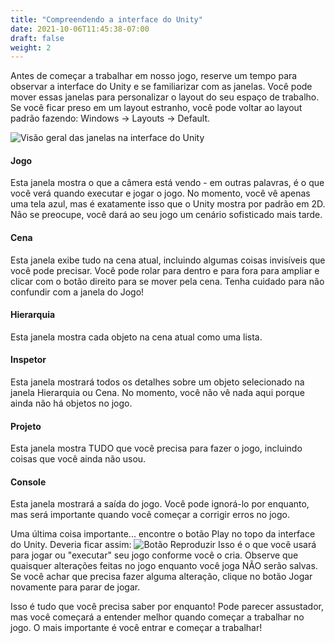 ```yaml
---
title: "Compreendendo a interface do Unity"
date: 2021-10-06T11:45:38-07:00
draft: false
weight: 2
---
```


Antes de começar a trabalhar em nosso jogo, reserve um tempo para observar a interface do Unity e se familiarizar com as janelas.
Você pode mover essas janelas para personalizar o layout do seu espaço de trabalho. Se você ficar preso em um layout estranho, você pode voltar ao layout padrão fazendo: Windows -> Layouts -> Default.

![Visão geral das janelas na interface do Unity](../img/1_empty_proj_all_windows.png)

#### Jogo

Esta janela mostra o que a câmera está vendo - em outras palavras, é o que você verá quando executar e jogar o jogo.
No momento, você vê apenas uma tela azul, mas é exatamente isso que o Unity mostra por padrão em 2D. Não se preocupe, você dará ao seu jogo um cenário sofisticado mais tarde.

#### Cena

Esta janela exibe tudo na cena atual, incluindo algumas coisas invisíveis que você pode precisar. Você pode rolar para dentro e para fora para ampliar e clicar com o botão direito para se mover pela cena.
Tenha cuidado para não confundir com a janela do Jogo!

#### Hierarquia

Esta janela mostra cada objeto na cena atual como uma lista.

#### Inspetor

Esta janela mostrará todos os detalhes sobre um objeto selecionado na janela Hierarquia ou Cena.
No momento, você não vê nada aqui porque ainda não há objetos no jogo.

#### Projeto

Esta janela mostra TUDO que você precisa para fazer o jogo, incluindo coisas que você ainda não usou.

#### Console

Esta janela mostrará a saída do jogo. Você pode ignorá-lo por enquanto, mas será importante quando você começar a corrigir erros no jogo.

Uma última coisa importante... encontre o botão Play no topo da interface do Unity. Deveria ficar assim:
![Botão Reproduzir](../img/1_play.png)
Isso é o que você usará para jogar ou "executar" seu jogo conforme você o cria. Observe que quaisquer alterações feitas no jogo enquanto você joga NÃO serão salvas. Se você achar que precisa fazer alguma alteração, clique no botão Jogar novamente para parar de jogar.

Isso é tudo que você precisa saber por enquanto! Pode parecer assustador, mas você começará a entender melhor quando começar a trabalhar no jogo. O mais importante é você entrar e começar a trabalhar!
